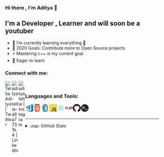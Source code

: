 ### Hi there , I'm Aditya 👋

## I'm a Developer , Learner and will soon be a youtuber
- 🌱 I’m currently learning everything 🤣
- 🥅 2020 Goals: Contribute more to Open Source projects
- ⚡ Mastering c++ is my current goal 
- 🔭 Eager to learn

<!-- ### Spotify Playing 🎧

[<img src="https://novatorem.adityateltia.vercel.app//api/spotify-playing" alt="Aditya Spotify Playing" width="350" />](https://open.spotify.com/user/314izjetwctp4ni7hzgzztx4mowa) -->


### Connect with me:
[<img align="left" alt="TeltiaAditya | Twitter" width="22px" src="https://cdn.jsdelivr.net/npm/simple-icons@v3/icons/twitter.svg" />](https://twitter.com/TeltiaAditya)
[<img align="left" alt="aditya-teltia-a9a7731b4 | LinkedIn" width="22px" src="https://cdn.jsdelivr.net/npm/simple-icons@v3/icons/linkedin.svg" />](https://www.linkedin.com/in/aditya-teltia-a9a7731b4/)
[<img align="left" alt="adityateltia | Instagram" width="22px" src="https://cdn.jsdelivr.net/npm/simple-icons@v3/icons/instagram.svg" />](https://www.instagram.com/adityateltia/?hl=en)

<br />

### Languages and Tools:

<img align="left" alt="Visual Studio Code" width="26px" src="https://raw.githubusercontent.com/github/explore/80688e429a7d4ef2fca1e82350fe8e3517d3494d/topics/visual-studio-code/visual-studio-code.png" />
<img align="left" alt="HTML5" width="26px" src="https://raw.githubusercontent.com/github/explore/80688e429a7d4ef2fca1e82350fe8e3517d3494d/topics/html/html.png" />
<img align="left" alt="CSS3" width="26px" src="https://raw.githubusercontent.com/github/explore/80688e429a7d4ef2fca1e82350fe8e3517d3494d/topics/css/css.png" />
<img align="left" alt="JavaScript" width="26px" src="https://raw.githubusercontent.com/github/explore/80688e429a7d4ef2fca1e82350fe8e3517d3494d/topics/javascript/javascript.png" />
<img align="left" alt="React" width="26px" src="https://raw.githubusercontent.com/github/explore/80688e429a7d4ef2fca1e82350fe8e3517d3494d/topics/react/react.png" />
<img align="left" alt="Git" width="26px" src="https://raw.githubusercontent.com/github/explore/80688e429a7d4ef2fca1e82350fe8e3517d3494d/topics/git/git.png" />
<img align="left" alt="GitHub" width="26px" src="https://raw.githubusercontent.com/github/explore/78df643247d429f6cc873026c0622819ad797942/topics/github/github.png" />
<img align="left" alt="Terminal" width="26px" src="https://raw.githubusercontent.com/github/explore/80688e429a7d4ef2fca1e82350fe8e3517d3494d/topics/terminal/terminal.png" />


<br />
<br />

---

<details>
  <summary>:zap: GitHub Stats</summary>

  <img align="left" alt="AdityaTeltia's GitHub Stats" src="https://github-readme-stats.vercel.app/api?username=AdityaTeltia&show_icons=true&hide_border=true" />

</details>